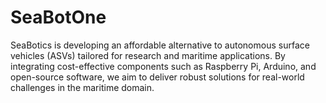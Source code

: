 # SeaBotOne
SeaBotics is developing an affordable alternative to autonomous surface vehicles (ASVs) tailored for research and maritime applications. By integrating cost-effective components such as Raspberry Pi, Arduino, and open-source software, we aim to deliver robust solutions for real-world challenges in the maritime domain.
